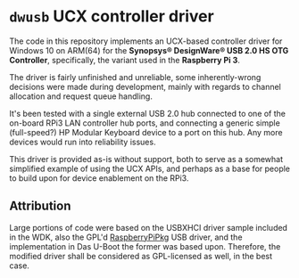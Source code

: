 # `dwusb` UCX controller driver

The code in this repository implements an UCX-based controller driver for Windows 10 on ARM(64) for the **Synopsys® DesignWare® USB 2.0 HS OTG Controller**, specifically, the variant used in the **Raspberry Pi 3**.

The driver is fairly unfinished and unreliable, some inherently-wrong decisions were made during development, mainly with regards to channel allocation and request queue handling.

It's been tested with a single external USB 2.0 hub connected to one of the on-board RPi3 LAN controller hub ports, and connecting a generic simple (full-speed?) HP Modular Keyboard device to a port on this hub. Any more devices would run into reliability issues.

This driver is provided as-is without support, both to serve as a somewhat simplified example of using the UCX APIs, and perhaps as a base for people to build upon for device enablement on the RPi3.

## Attribution

Large portions of code were based on the USBXHCI driver sample included in the WDK, also the GPL'd [RaspberryPiPkg](https://github.com/andreiw/RaspberryPiPkg) USB driver, and the implementation in Das U-Boot the former was based upon. Therefore, the modified driver shall be considered as GPL-licensed as well, in the best case.